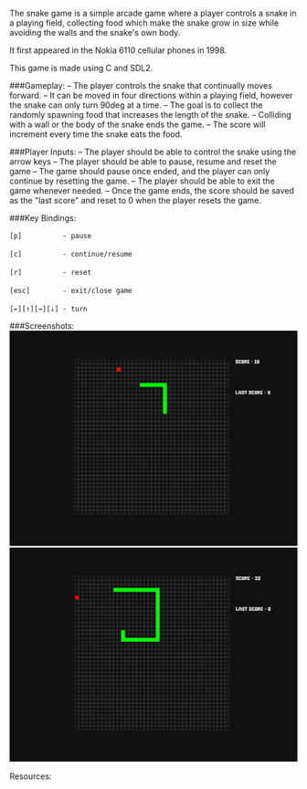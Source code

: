 The snake game is a simple arcade game where a player controls a snake in a playing field, collecting food which make the snake grow in size while avoiding the walls and the snake's own body.

It first appeared in the Nokia 6110 cellular phones in 1998.

This game is made using C and SDL2.  

###Gameplay:
    – The player controls the snake that continually moves forward.
    – It can be moved in four directions within a playing field, however the snake can only turn 90deg at a time. 
    – The goal is to collect the randomly spawning food that increases the length of the snake.
    – Colliding with a wall or the body of the snake ends the game. 
    – The score will increment every time the snake eats the food.

###Player Inputs:
    – The player should be able to control the snake using the arrow keys
    – The player should be able to pause, resume and reset the game
    – The game should pause once ended, and the player can only continue by resetting the game. 
    – The player should be able to exit the game whenever needed.
    – Once the game ends, the score should be saved as the "last score" and reset to 0 when the player resets the game.   
    
###Key Bindings:
 
    [p]          - pause

    [c]          - continue/resume

    [r]          - reset

    [esc]        - exit/close game

    [←][↑][→][↓] - turn
    
###Screenshots:
![Screenshot](docs/screenshots/sc1_v1.png?raw=true "v1")
![Screenshot](docs/screenshots/sc2_v1.png?raw=true "v1")



Resources:
